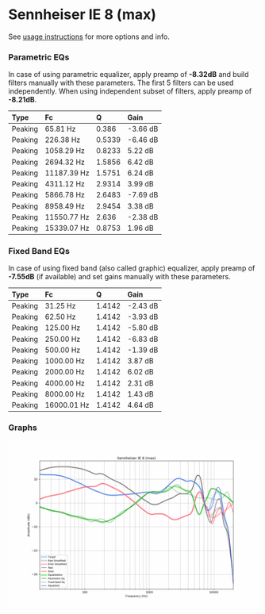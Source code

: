 # Sennheiser IE 8 (max)
See [usage instructions](https://github.com/jaakkopasanen/AutoEq#usage) for more options and info.

### Parametric EQs
In case of using parametric equalizer, apply preamp of **-8.32dB** and build filters manually
with these parameters. The first 5 filters can be used independently.
When using independent subset of filters, apply preamp of **-8.21dB**.

| Type    | Fc          |      Q | Gain     |
|:--------|:------------|:-------|:---------|
| Peaking | 65.81 Hz    | 0.386  | -3.66 dB |
| Peaking | 226.38 Hz   | 0.5339 | -6.46 dB |
| Peaking | 1058.29 Hz  | 0.8233 | 5.22 dB  |
| Peaking | 2694.32 Hz  | 1.5856 | 6.42 dB  |
| Peaking | 11187.39 Hz | 1.5751 | 6.24 dB  |
| Peaking | 4311.12 Hz  | 2.9314 | 3.99 dB  |
| Peaking | 5866.78 Hz  | 2.6483 | -7.69 dB |
| Peaking | 8958.49 Hz  | 2.9454 | 3.38 dB  |
| Peaking | 11550.77 Hz | 2.636  | -2.38 dB |
| Peaking | 15339.07 Hz | 0.8753 | 1.96 dB  |

### Fixed Band EQs
In case of using fixed band (also called graphic) equalizer, apply preamp of **-7.55dB**
(if available) and set gains manually with these parameters.

| Type    | Fc          |      Q | Gain     |
|:--------|:------------|:-------|:---------|
| Peaking | 31.25 Hz    | 1.4142 | -2.43 dB |
| Peaking | 62.50 Hz    | 1.4142 | -3.93 dB |
| Peaking | 125.00 Hz   | 1.4142 | -5.80 dB |
| Peaking | 250.00 Hz   | 1.4142 | -6.83 dB |
| Peaking | 500.00 Hz   | 1.4142 | -1.39 dB |
| Peaking | 1000.00 Hz  | 1.4142 | 3.87 dB  |
| Peaking | 2000.00 Hz  | 1.4142 | 6.02 dB  |
| Peaking | 4000.00 Hz  | 1.4142 | 2.31 dB  |
| Peaking | 8000.00 Hz  | 1.4142 | 1.43 dB  |
| Peaking | 16000.01 Hz | 1.4142 | 4.64 dB  |

### Graphs
![](./Sennheiser%20IE%208%20(max).png)